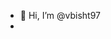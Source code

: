 - 👋 Hi, I’m @vbisht97
- 
<!---
vbisht97/vbisht97 is a ✨ special ✨ repository because its `README.md` (this file) appears on your GitHub profile.
You can click the Preview link to take a look at your changes.
--->
